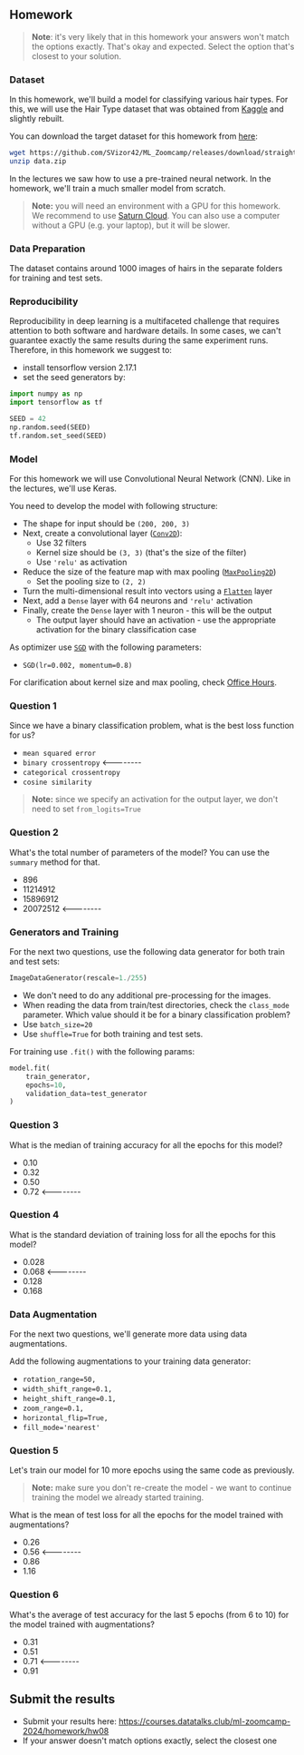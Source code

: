 ## Homework

> **Note**: it's very likely that in this homework your answers won't match 
> the options exactly. That's okay and expected. Select the option that's
> closest to your solution.

### Dataset

In this homework, we'll build a model for classifying various hair types. 
For this, we will use the Hair Type dataset that was obtained from 
[Kaggle](https://www.kaggle.com/datasets/kavyasreeb/hair-type-dataset) 
and slightly rebuilt. 

You can download the target dataset for this homework from 
[here](https://github.com/SVizor42/ML_Zoomcamp/releases/download/straight-curly-data/data.zip):

```bash
wget https://github.com/SVizor42/ML_Zoomcamp/releases/download/straight-curly-data/data.zip
unzip data.zip
```

In the lectures we saw how to use a pre-trained neural network. In the homework, we'll train a much smaller model from scratch. 

> **Note:** you will need an environment with a GPU for this homework. We recommend to use [Saturn Cloud](https://bit.ly/saturn-mlzoomcamp). 
> You can also use a computer without a GPU (e.g. your laptop), but it will be slower.


### Data Preparation

The dataset contains around 1000 images of hairs in the separate folders 
for training and test sets. 

### Reproducibility

Reproducibility in deep learning is a multifaceted challenge that requires attention 
to both software and hardware details. In some cases, we can't guarantee exactly 
the same results during the same experiment runs. Therefore, in this homework we suggest to:
* install tensorflow version 2.17.1
* set the seed generators by:

```python
import numpy as np
import tensorflow as tf

SEED = 42
np.random.seed(SEED)
tf.random.set_seed(SEED)
```

### Model

For this homework we will use Convolutional Neural Network (CNN). Like in the lectures, we'll use Keras.

You need to develop the model with following structure:

* The shape for input should be `(200, 200, 3)`
* Next, create a convolutional layer ([`Conv2D`](https://keras.io/api/layers/convolution_layers/convolution2d/)):
    * Use 32 filters
    * Kernel size should be `(3, 3)` (that's the size of the filter)
    * Use `'relu'` as activation 
* Reduce the size of the feature map with max pooling ([`MaxPooling2D`](https://keras.io/api/layers/pooling_layers/max_pooling2d/))
    * Set the pooling size to `(2, 2)`
* Turn the multi-dimensional result into vectors using a [`Flatten`](https://keras.io/api/layers/reshaping_layers/flatten/) layer
* Next, add a `Dense` layer with 64 neurons and `'relu'` activation
* Finally, create the `Dense` layer with 1 neuron - this will be the output
    * The output layer should have an activation - use the appropriate activation for the binary classification case

As optimizer use [`SGD`](https://keras.io/api/optimizers/sgd/) with the following parameters:

* `SGD(lr=0.002, momentum=0.8)`

For clarification about kernel size and max pooling, check [Office Hours](https://www.youtube.com/watch?v=1WRgdBTUaAc).


### Question 1

Since we have a binary classification problem, what is the best loss function for us?

* `mean squared error`
* `binary crossentropy` <--------
* `categorical crossentropy`
* `cosine similarity`

> **Note:** since we specify an activation for the output layer, we don't need to set `from_logits=True`


### Question 2

What's the total number of parameters of the model? You can use the `summary` method for that. 

* 896 
* 11214912
* 15896912
* 20072512 <--------


### Generators and Training

For the next two questions, use the following data generator for both train and test sets:

```python
ImageDataGenerator(rescale=1./255)
```

* We don't need to do any additional pre-processing for the images.
* When reading the data from train/test directories, check the `class_mode` parameter. Which value should it be for a binary classification problem?
* Use `batch_size=20`
* Use `shuffle=True` for both training and test sets. 

For training use `.fit()` with the following params:

```python
model.fit(
    train_generator,
    epochs=10,
    validation_data=test_generator
)
```

### Question 3

What is the median of training accuracy for all the epochs for this model?

* 0.10
* 0.32
* 0.50
* 0.72 <--------

### Question 4

What is the standard deviation of training loss for all the epochs for this model?

* 0.028
* 0.068 <--------
* 0.128
* 0.168 


### Data Augmentation

For the next two questions, we'll generate more data using data augmentations. 

Add the following augmentations to your training data generator:

* `rotation_range=50,`
* `width_shift_range=0.1,`
* `height_shift_range=0.1,`
* `zoom_range=0.1,`
* `horizontal_flip=True,`
* `fill_mode='nearest'`

### Question 5 

Let's train our model for 10 more epochs using the same code as previously.
> **Note:** make sure you don't re-create the model - we want to continue training the model
we already started training.

What is the mean of test loss for all the epochs for the model trained with augmentations?

* 0.26
* 0.56 <--------
* 0.86
* 1.16

### Question 6

What's the average of test accuracy for the last 5 epochs (from 6 to 10)
for the model trained with augmentations?

* 0.31
* 0.51
* 0.71 <--------
* 0.91 

## Submit the results

* Submit your results here: https://courses.datatalks.club/ml-zoomcamp-2024/homework/hw08
* If your answer doesn't match options exactly, select the closest one